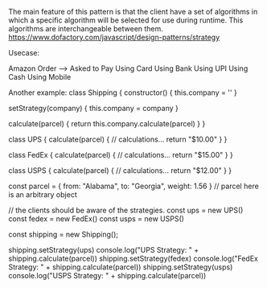The main feature of this pattern is that the client have a set of algorithms in
which a specific algorithm will be selected for use during runtime. 
This algorithms are interchangeable between them.
https://www.dofactory.com/javascript/design-patterns/strategy

Usecase:

Amazon Order
--> Asked to Pay
    Using Card
    Using Bank
    Using UPI
    Using Cash
    Using Mobile


Another example:
class Shipping {
  constructor() {
    this.company = ''
  }
 
  setStrategy(company) {
    this.company = company
  }
 
  calculate(parcel) {
    return this.company.calculate(parcel)
  }
}
 
class UPS {
  calculate(parcel) {
    // calculations...
    return "$10.00"
  }
}
 
class FedEx {
  calculate(parcel) {
    // calculations...
    return "$15.00"
  }
}
 
class USPS {
  calculate(parcel) {
    // calculations...
    return "$12.00"
  }
}

const parcel = { from: "Alabama", to: "Georgia", weight: 1.56 } // parcel here is an arbitrary object
 
// the clients should be aware of the strategies.
const ups = new UPS()
const fedex = new FedEx()
const usps = new USPS()
 
const shipping = new Shipping();
 
shipping.setStrategy(ups)
console.log("UPS Strategy: " + shipping.calculate(parcel))
shipping.setStrategy(fedex)
console.log("FedEx Strategy: " + shipping.calculate(parcel))
shipping.setStrategy(usps)
console.log("USPS Strategy: " + shipping.calculate(parcel))